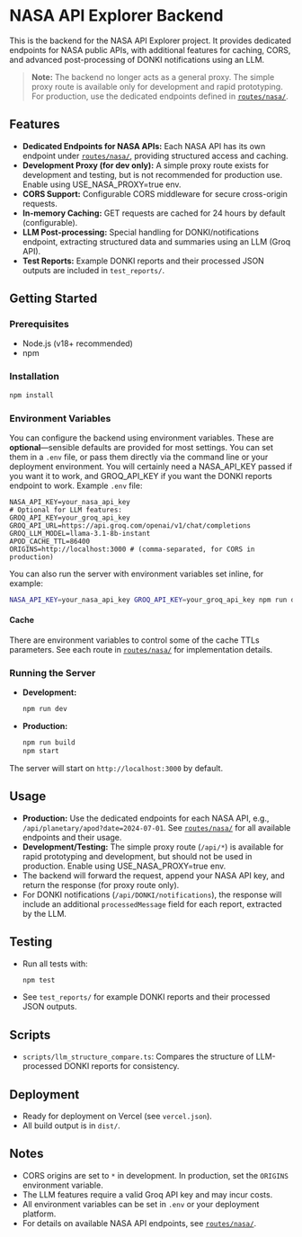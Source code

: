 # NASA API Explorer Backend

This is the backend for the NASA API Explorer project. It provides dedicated endpoints for NASA public APIs, with additional features for caching, CORS, and advanced post-processing of DONKI notifications using an LLM. 

> **Note:** The backend no longer acts as a general proxy. The simple proxy route is available only for development and rapid prototyping. For production, use the dedicated endpoints defined in [`routes/nasa/`](routes/nasa/).

## Features
- **Dedicated Endpoints for NASA APIs:** Each NASA API has its own endpoint under [`routes/nasa/`](routes/nasa/), providing structured access and caching.
- **Development Proxy (for dev only):** A simple proxy route exists for development and testing, but is not recommended for production use. Enable using USE_NASA_PROXY=true env.
- **CORS Support:** Configurable CORS middleware for secure cross-origin requests.
- **In-memory Caching:** GET requests are cached for 24 hours by default (configurable).
- **LLM Post-processing:** Special handling for DONKI/notifications endpoint, extracting structured data and summaries using an LLM (Groq API).
- **Test Reports:** Example DONKI reports and their processed JSON outputs are included in `test_reports/`.

## Getting Started

### Prerequisites
- Node.js (v18+ recommended)
- npm

### Installation
```bash
npm install
```

### Environment Variables
You can configure the backend using environment variables. These are **optional**—sensible defaults are provided for most settings. You can set them in a `.env` file, or pass them directly via the command line or your deployment environment.
You will certainly need a NASA_API_KEY passed if you want it to work, and GROQ_API_KEY if you want the DONKI reports endpoint to work.
Example `.env` file:

```
NASA_API_KEY=your_nasa_api_key
# Optional for LLM features:
GROQ_API_KEY=your_groq_api_key
GROQ_API_URL=https://api.groq.com/openai/v1/chat/completions
GROQ_LLM_MODEL=llama-3.1-8b-instant
APOD_CACHE_TTL=86400
ORIGINS=http://localhost:3000 # (comma-separated, for CORS in production)
```

You can also run the server with environment variables set inline, for example:

```bash
NASA_API_KEY=your_nasa_api_key GROQ_API_KEY=your_groq_api_key npm run dev
```
#### Cache
There are environment variables to control some of the cache TTLs parameters. See each route in [`routes/nasa/`](routes/nasa/) for implementation details.

### Running the Server
- **Development:**
  ```bash
  npm run dev
  ```
- **Production:**
  ```bash
  npm run build
  npm start
  ```

The server will start on `http://localhost:3000` by default.

## Usage
- **Production:** Use the dedicated endpoints for each NASA API, e.g., `/api/planetary/apod?date=2024-07-01`. See [`routes/nasa/`](routes/nasa/) for all available endpoints and their usage.
- **Development/Testing:** The simple proxy route (`/api/*`) is available for rapid prototyping and development, but should not be used in production. Enable using USE_NASA_PROXY=true env.
- The backend will forward the request, append your NASA API key, and return the response (for proxy route only).
- For DONKI notifications (`/api/DONKI/notifications`), the response will include an additional `processedMessage` field for each report, extracted by the LLM.

## Testing
- Run all tests with:
  ```bash
  npm test
  ```
- See `test_reports/` for example DONKI reports and their processed JSON outputs.

## Scripts
- `scripts/llm_structure_compare.ts`: Compares the structure of LLM-processed DONKI reports for consistency.

## Deployment
- Ready for deployment on Vercel (see `vercel.json`).
- All build output is in `dist/`.

## Notes
- CORS origins are set to `*` in development. In production, set the `ORIGINS` environment variable.
- The LLM features require a valid Groq API key and may incur costs.
- All environment variables can be set in `.env` or your deployment platform.
- For details on available NASA API endpoints, see [`routes/nasa/`](routes/nasa/).

